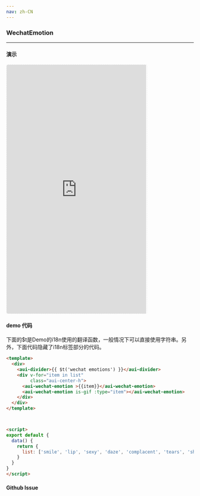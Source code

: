 ```yaml
---
nav: zh-CN
---
```



### WechatEmotion

---

#### 演示

 <div style="width:377px;height:667px;display:inline-block;border:1px dashed #ececec;border-radius:5px;overflow:hidden;">
   <iframe src="http://192.9.200.185:50003/aui-m/#/component/wechat-emotion" width="375" height="667" border="0" frameborder="0"></iframe>
 </div>

#### demo 代码

<p class="tip">下面的$t是Demo的i18n使用的翻译函数，一般情况下可以直接使用字符串。另外，下面代码隐藏了i18n标签部分的代码。</p>

``` html
<template>
  <div>
    <aui-divider>{{ $t('wechat emotions') }}</aui-divider>
    <div v-for="item in list"
         class="aui-center-h">
      <aui-wechat-emotion >{{item}}</aui-wechat-emotion>
      <aui-wechat-emotion is-gif :type="item"></aui-wechat-emotion>
    </div>
  </div>
</template>



<script>
export default {
  data() {
    return {
      list: ['smile', 'lip', 'sexy', 'daze', 'complacent', 'tears', 'shy', 'shutUp', 'sleep', 'cryLoudy', 'awkward', 'angry', 'naughty', 'teeth', 'amazed', 'sad', 'cool', '冷汗', '抓狂', '吐', '偷笑', '可爱', '白眼', '傲慢', '饥饿', '困', '惊恐', '流汗', '憨笑', '大兵', '奋斗', '咒骂', '疑问', '嘘', '晕', '折磨', '衰', '骷髅', '敲打', '再见', '擦汗', '抠鼻', '鼓掌', '糗大了', '坏笑', '左哼哼', '右哼哼', '哈欠', '鄙视', '委屈', '快哭了', '阴险', '亲亲', '吓', '可怜', '菜刀', '西瓜', '啤酒', '篮球', '乒乓', '咖啡', '饭', '猪头', '玫瑰', '凋谢', '示爱', '爱心', '心碎', '蛋糕', '闪电', '炸弹', '刀', '足球', '瓢虫', '便便', '月亮', '太阳', '礼物', '拥抱', '强', '弱', '握手', '胜利', '抱拳', '勾引', '拳头', '差劲', '爱你', 'NO', 'OK', '爱情', '飞吻', '跳跳', '发抖', '怄火', '转圈', '磕头', '回头', '跳绳', '挥手', '激动', '街舞', '献吻', '左太极', '右太极']
    }
  }
}
</script>

```


#### Github Issue